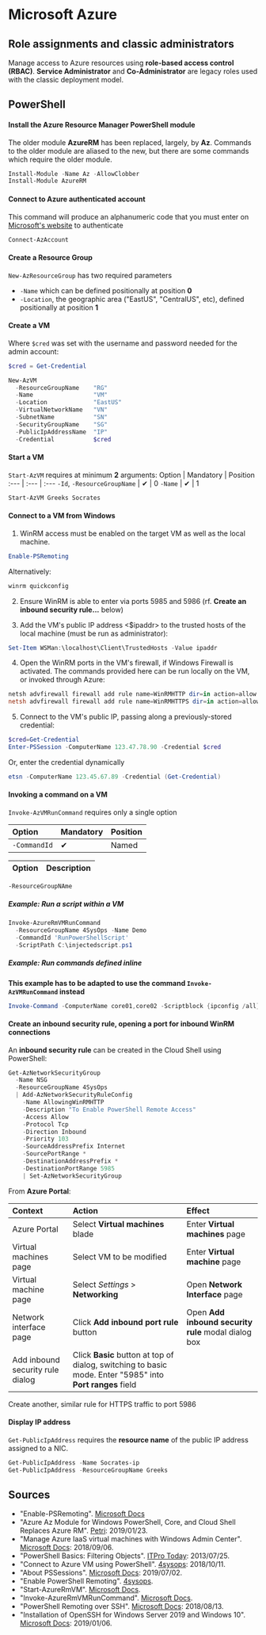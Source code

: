 # Microsoft Azure

## Role assignments and classic administrators

Manage access to Azure resources using __role-based access control (RBAC)__. __Service Administrator__ and __Co-Administrator__ are legacy roles used with the classic deployment model.

## PowerShell

#### Install the Azure Resource Manager PowerShell module
The older module __AzureRM__ has been replaced, largely, by __Az__. Commands to the older module are aliased to the new, but there are some commands which require the older module.
```powershell
Install-Module -Name Az -AllowClobber
Install-Module AzureRM
```

#### Connect to Azure authenticated account
This command will produce an alphanumeric code that you must enter on [Microsoft's website](https://microsoft.com/devicelogin) to authenticate

```powershell
Connect-AzAccount
```

#### Create a Resource Group
`New-AzResourceGroup` has two required parameters
  - `-Name` which can be defined positionally at position __0__
  - `-Location`, the geographic area ("EastUS", "CentralUS", etc), defined positionally at position __1__

#### Create a VM
Where `$cred` was set with the username and password needed for the admin account:
```powershell
$cred = Get-Credential
```

```powershell
New-AzVM                    
  -ResourceGroupName    "RG"
  -Name                 "VM"
  -Location             "EastUS"
  -VirtualNetworkName   "VN"
  -SubnetName           "SN"
  -SecurityGroupName    "SG"
  -PublicIpAddressName  "IP"
  -Credential           $cred
```

#### Start a VM

`Start-AzVM` requires at minimum __2__ arguments:
Option              | Mandatory | Position
:---                | :--- | :---
`-Id`, `-ResourceGroupName` | ✔ | 0
`-Name`             | ✔ | 1

```powershell
Start-AzVM Greeks Socrates
```


#### Connect to a VM from Windows
1. WinRM access must be enabled on the target VM as well as the local machine.

```powershell
Enable-PSRemoting
```

Alternatively:
```powershell
winrm quickconfig
```

2. Ensure WinRM is able to enter via ports 5985 and 5986 (rf. __Create an inbound security rule...__ below)

3. Add the VM's public IP address &lt;$ipaddr&gt; to the trusted hosts of the local machine (must be run as administrator):
```powershell
Set-Item WSMan:\localhost\Client\TrustedHosts -Value ipaddr
```

4. Open the WinRM ports in the VM's firewall, if Windows Firewall is activated. The commands provided here can be run locally on the VM, or invoked through Azure:

```powershell
netsh advfirewall firewall add rule name=WinRMHTTP dir=in action=allow protocol=TCP localport=5985
netsh advfirewall firewall add rule name=WinRMHTTPS dir=in action=allow protocol=TCP localport=5986
```

5.  Connect to the VM's public IP, passing along a previously-stored credential:
```powershell
$cred=Get-Credential
Enter-PSSession -ComputerName 123.47.78.90 -Credential $cred
```

Or, enter the credential dynamically
```powershell
etsn -ComputerName 123.45.67.89 -Credential (Get-Credential)
```

#### Invoking a command on a VM
`Invoke-AzVMRunCommand` requires only a single option

Option              | Mandatory | Position
:---                | :---      | :---
`-CommandId`        | ✔         | Named

Option              | Description
:---                | :---
`-ResourceGroupNAme`

##### Example: Run a script within a VM
```powershell
Invoke-AzureRmVMRunCommand 
  -ResourceGroupName 4SysOps -Name Demo 
  -CommandId 'RunPowerShellScript' 
  -ScriptPath C:\injectedscript.ps1
```

##### Example: Run commands defined inline
__This example has to be adapted to use the command `Invoke-AzVMRunCommand` instead__
```powershell
Invoke-Command -ComputerName core01,core02 -Scriptblock {ipconfig /all}
```

#### Create an inbound security rule, opening a port for inbound WinRM connections
An __inbound security rule__ can be created in the Cloud Shell using PowerShell:
```powershell
Get-AzNetworkSecurityGroup
  -Name NSG
  -ResourceGroupName 4SysOps
  | Add-AzNetworkSecurityRuleConfig
    -Name AllowingWinRMHTTP
    -Description "To Enable PowerShell Remote Access"
    -Access Allow 
    -Protocol Tcp 
    -Direction Inbound 
    -Priority 103 
    -SourceAddressPrefix Internet 
    -SourcePortRange * 
    -DestinationAddressPrefix * 
    -DestinationPortRange 5985 
    | Set-AzNetworkSecurityGroup
```

From __Azure Portal__:

Context                           | Action  | Effect
:---                              | :---    | :---
Azure Portal                      | Select __Virtual machines__ blade | Enter __Virtual machines__ page
Virtual machines page             | Select VM to be modified | Enter __Virtual machine__ page
Virtual machine page              | Select _Settings_ > __Networking__  | Open __Network Interface__ page
Network interface page            | Click __Add inbound port rule__ button | Open __Add inbound security rule__ modal dialog box
Add inbound security rule dialog  | Click __Basic__ button at top of dialog, switching to basic mode. Enter "5985" into __Port ranges__ field | 

Create another, similar rule for HTTPS traffic to port 5986

#### Display IP address
`Get-PublicIpAddress` requires the __resource name__ of the public IP address assigned to a NIC.
```powershell
Get-PublicIpAddress -Name Socrates-ip
Get-PublicIpAddress -ResourceGroupName Greeks
```

## Sources
  - "Enable-PSRemoting". [Microsoft Docs](https://docs.microsoft.com/en-us/powershell/module/microsoft.powershell.core/enable-psremoting?view=powershell-6)
  - "Azure Az Module for Windows PowerShell, Core, and Cloud Shell Replaces Azure RM". [Petri](https://www.petri.com/azure-az-module-for-windows-powershell-core-and-cloud-shell-replaces-azurerm): 2019/01/23.
  - "Manage Azure IaaS virtual machines with Windows Admin Center". [Microsoft Docs](https://docs.microsoft.com/en-us/windows-server/manage/windows-admin-center/azure/manage-azure-vms): 2018/09/06.
  - "PowerShell Basics: Filtering Objects". [ITPro Today](https://www.itprotoday.com/powershell/powershell-basics-filtering-objects): 2013/07/25.
  - "Connect to Azure VM using PowerShell". [4sysops](https://4sysops.com/archives/connect-to-azure-vm-using-powershell/): 2018/10/11.
  - "About PSSessions". [Microsoft Docs](https://docs.microsoft.com/en-us/powershell/module/microsoft.powershell.core/about/about_pssessions?view=powershell-6): 2019/07/02.
  - "Enable PowerShell Remoting". [4sysops](https://4sysops.com/wiki/enable-powershell-remoting/).
  - "Start-AzureRmVM". [Microsoft Docs](https://docs.microsoft.com/en-us/powershell/module/azurerm.compute/start-azurermvm?view=azurermps-6.13.0).
  - "Invoke-AzureRmVMRunCommand". [Microsoft Docs](https://docs.microsoft.com/en-us/powershell/module/AzureRm.Compute/Invoke-AzureRmVMRunCommand?view=azurermps-6.13.0).
  - "PowerShell Remoting over SSH". [Microsoft Docs](https://docs.microsoft.com/en-us/powershell/scripting/learn/remoting/ssh-remoting-in-powershell-core?view=powershell-6): 2018/08/13.
  - "Installation of OpenSSH for Windows Server 2019 and Windows 10". [Microsoft Docs](https://docs.microsoft.com/en-us/windows-server/administration/openssh/openssh_install_firstuse): 2019/01/06.